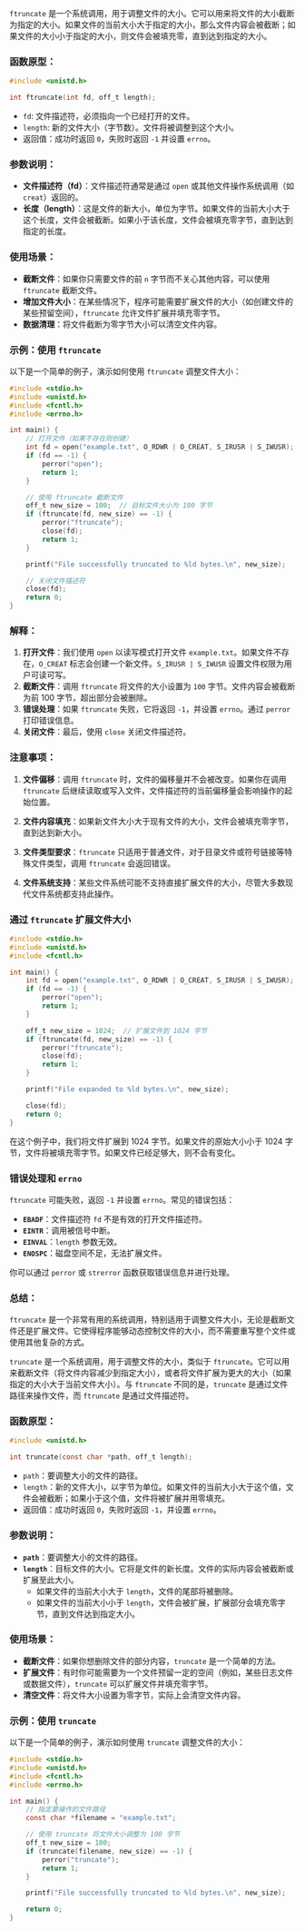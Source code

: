 `ftruncate` 是一个系统调用，用于调整文件的大小。它可以用来将文件的大小截断为指定的大小。如果文件的当前大小大于指定的大小，那么文件内容会被截断；如果文件的大小小于指定的大小，则文件会被填充零，直到达到指定的大小。

### 函数原型：

```c
#include <unistd.h>

int ftruncate(int fd, off_t length);
```

- `fd`: 文件描述符，必须指向一个已经打开的文件。
- `length`: 新的文件大小（字节数）。文件将被调整到这个大小。
- 返回值：成功时返回 `0`，失败时返回 `-1` 并设置 `errno`。

### 参数说明：

- **文件描述符（fd）**：文件描述符通常是通过 `open` 或其他文件操作系统调用（如 `creat`）返回的。
- **长度（length）**：这是文件的新大小，单位为字节。如果文件的当前大小大于这个长度，文件会被截断。如果小于该长度，文件会被填充零字节，直到达到指定的长度。

### 使用场景：

- **截断文件**：如果你只需要文件的前 `n` 字节而不关心其他内容，可以使用 `ftruncate` 截断文件。
- **增加文件大小**：在某些情况下，程序可能需要扩展文件的大小（如创建文件的某些预留空间），`ftruncate` 允许文件扩展并填充零字节。
- **数据清理**：将文件截断为零字节大小可以清空文件内容。

### 示例：使用 `ftruncate`

以下是一个简单的例子，演示如何使用 `ftruncate` 调整文件大小：

```c
#include <stdio.h>
#include <unistd.h>
#include <fcntl.h>
#include <errno.h>

int main() {
    // 打开文件（如果不存在则创建）
    int fd = open("example.txt", O_RDWR | O_CREAT, S_IRUSR | S_IWUSR);
    if (fd == -1) {
        perror("open");
        return 1;
    }

    // 使用 ftruncate 截断文件
    off_t new_size = 100;  // 目标文件大小为 100 字节
    if (ftruncate(fd, new_size) == -1) {
        perror("ftruncate");
        close(fd);
        return 1;
    }

    printf("File successfully truncated to %ld bytes.\n", new_size);

    // 关闭文件描述符
    close(fd);
    return 0;
}
```

### 解释：

1. **打开文件**：我们使用 `open` 以读写模式打开文件 `example.txt`。如果文件不存在，`O_CREAT` 标志会创建一个新文件。`S_IRUSR | S_IWUSR` 设置文件权限为用户可读可写。
2. **截断文件**：调用 `ftruncate` 将文件的大小设置为 `100` 字节。文件内容会被截断为前 100 字节，超出部分会被删除。
3. **错误处理**：如果 `ftruncate` 失败，它将返回 `-1`，并设置 `errno`。通过 `perror` 打印错误信息。
4. **关闭文件**：最后，使用 `close` 关闭文件描述符。

### 注意事项：

1. **文件偏移**：调用 `ftruncate` 时，文件的偏移量并不会被改变。如果你在调用 `ftruncate` 后继续读取或写入文件，文件描述符的当前偏移量会影响操作的起始位置。
    
2. **文件内容填充**：如果新文件大小大于现有文件的大小，文件会被填充零字节，直到达到新大小。
    
3. **文件类型要求**：`ftruncate` 只适用于普通文件，对于目录文件或符号链接等特殊文件类型，调用 `ftruncate` 会返回错误。
    
4. **文件系统支持**：某些文件系统可能不支持直接扩展文件的大小，尽管大多数现代文件系统都支持此操作。
    

### 通过 `ftruncate` 扩展文件大小

```c
#include <stdio.h>
#include <unistd.h>
#include <fcntl.h>

int main() {
    int fd = open("example.txt", O_RDWR | O_CREAT, S_IRUSR | S_IWUSR);
    if (fd == -1) {
        perror("open");
        return 1;
    }

    off_t new_size = 1024;  // 扩展文件到 1024 字节
    if (ftruncate(fd, new_size) == -1) {
        perror("ftruncate");
        close(fd);
        return 1;
    }

    printf("File expanded to %ld bytes.\n", new_size);

    close(fd);
    return 0;
}
```

在这个例子中，我们将文件扩展到 1024 字节。如果文件的原始大小小于 1024 字节，文件将被填充零字节。如果文件已经足够大，则不会有变化。

### 错误处理和 `errno`

`ftruncate` 可能失败，返回 `-1` 并设置 `errno`。常见的错误包括：

- **`EBADF`**：文件描述符 `fd` 不是有效的打开文件描述符。
- **`EINTR`**：调用被信号中断。
- **`EINVAL`**：`length` 参数无效。
- **`ENOSPC`**：磁盘空间不足，无法扩展文件。

你可以通过 `perror` 或 `strerror` 函数获取错误信息并进行处理。

### 总结：

`ftruncate` 是一个非常有用的系统调用，特别适用于调整文件大小，无论是截断文件还是扩展文件。它使得程序能够动态控制文件的大小，而不需要重写整个文件或使用其他复杂的方式。


`truncate` 是一个系统调用，用于调整文件的大小，类似于 `ftruncate`。它可以用来截断文件（将文件内容减少到指定大小），或者将文件扩展为更大的大小（如果指定的大小大于当前文件大小）。与 `ftruncate` 不同的是，`truncate` 是通过文件路径来操作文件，而 `ftruncate` 是通过文件描述符。

### 函数原型：

```c
#include <unistd.h>

int truncate(const char *path, off_t length);
```

- `path`：要调整大小的文件的路径。
- `length`：新的文件大小，以字节为单位。如果文件的当前大小大于这个值，文件会被截断；如果小于这个值，文件将被扩展并用零填充。
- 返回值：成功时返回 `0`，失败时返回 `-1`，并设置 `errno`。

### 参数说明：

- **`path`**：要调整大小的文件的路径。
- **`length`**：目标文件的大小。它将是文件的新长度。文件的实际内容会被截断或扩展至此大小。
    - 如果文件的当前大小大于 `length`，文件的尾部将被删除。
    - 如果文件的当前大小小于 `length`，文件会被扩展，扩展部分会填充零字节，直到文件达到指定大小。

### 使用场景：

- **截断文件**：如果你想删除文件的部分内容，`truncate` 是一个简单的方法。
- **扩展文件**：有时你可能需要为一个文件预留一定的空间（例如，某些日志文件或数据文件），`truncate` 可以扩展文件并填充零字节。
- **清空文件**：将文件大小设置为零字节，实际上会清空文件内容。

### 示例：使用 `truncate`

以下是一个简单的例子，演示如何使用 `truncate` 调整文件的大小：

```c
#include <stdio.h>
#include <unistd.h>
#include <fcntl.h>
#include <errno.h>

int main() {
    // 指定要操作的文件路径
    const char *filename = "example.txt";

    // 使用 truncate 将文件大小调整为 100 字节
    off_t new_size = 100;
    if (truncate(filename, new_size) == -1) {
        perror("truncate");
        return 1;
    }

    printf("File successfully truncated to %ld bytes.\n", new_size);

    return 0;
}
```

